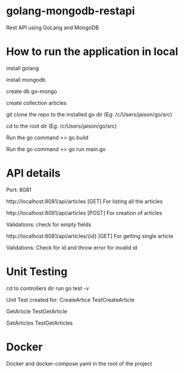 # golang-mongodb-restapi
Rest API using GoLang and MongoDB

# How to run the application in local

install golang

install mongodb

create db go-mongo

create collection articles

git clone the repo to the installed go dir (Eg: /c/Users/jaison/go/src)

cd to the root dir (Eg: /c/Users/jaison/go/src)

Run the go command >> go build

Run the go command >> go run main.go

# API details

Port: 8081

http://localhost:8081/api/articles [GET]
For listing all the articles

http://localhost:8081/api/articles [POST]
For creation of articles

Validations: check for empty fields

http://localhost:8081/api/articles/{id} [GET]
For getting single article

Validations:
Check for id and throw error for invalid id

# Unit Testing
 
 cd to controllers dir
 run go test -v

 Unit Test created for:
 CreateArtice TestCreateArticle

 GetArticle TestGetArticle
 
 GetArticles TestGetArticles

 # Docker

Docker and docker-compose.yaml in the root of the project